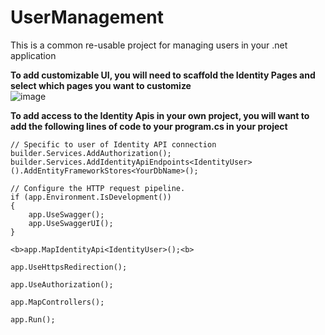# UserManagement

This is a common re-usable project for managing users in your .net application


**To add customizable UI, you will need to scaffold the Identity Pages and select which pages you want to customize**<br>
![image](https://github.com/gjones94/UserManagement/assets/141204905/cdc23a13-7937-4eec-a411-fd9052e6e965)


**To add access to the Identity Apis in your own project, you will want to add the following lines of code to your program.cs in your project**<br>
```
// Specific to user of Identity API connection
builder.Services.AddAuthorization();
builder.Services.AddIdentityApiEndpoints<IdentityUser>().AddEntityFrameworkStores<YourDbName>();
```

```
// Configure the HTTP request pipeline.
if (app.Environment.IsDevelopment())
{
    app.UseSwagger();
    app.UseSwaggerUI();
}

<b>app.MapIdentityApi<IdentityUser>();<b>

app.UseHttpsRedirection();

app.UseAuthorization();

app.MapControllers();

app.Run();
```

